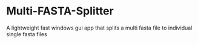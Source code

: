 # Multi-FASTA-Splitter
 A lightweight fast windows gui app that splits a multi fasta file to individual single fasta files
